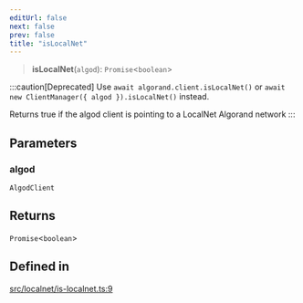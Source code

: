 ```yaml
---
editUrl: false
next: false
prev: false
title: "isLocalNet"
---
```


> **isLocalNet**(`algod`): `Promise`\<`boolean`\>

:::caution[Deprecated]
Use `await algorand.client.isLocalNet()` or `await new ClientManager({ algod }).isLocalNet()` instead.

Returns true if the algod client is pointing to a LocalNet Algorand network
:::

## Parameters

### algod

`AlgodClient`

## Returns

`Promise`\<`boolean`\>

## Defined in

[src/localnet/is-localnet.ts:9](https://github.com/algorandfoundation/algokit-utils-ts/blob/87156fe9637eca52c0bc9e840c5804088cb40974/src/localnet/is-localnet.ts#L9)
